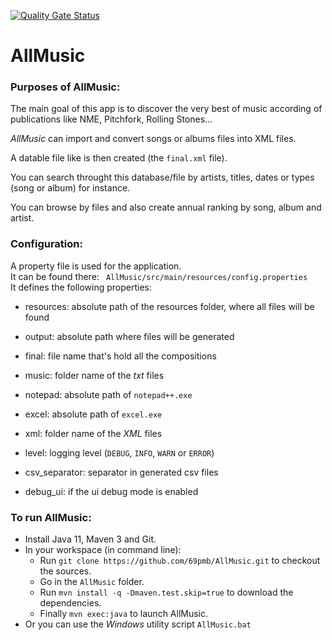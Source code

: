 [![Quality Gate Status](https://sonarcloud.io/api/project_badges/measure?project=69pmb_AllMusic&metric=alert_status)](https://sonarcloud.io/dashboard?id=69pmb_AllMusic)
# AllMusic
### Purposes of AllMusic:

The main goal of this app is to discover the very best of music according of publications like NME, Pitchfork, Rolling Stones...

*AllMusic* can import and convert songs or albums files into XML files.

A datable file like is then created (the `final.xml` file).

You can search throught this database/file by artists, titles, dates or types (song or album) for instance.

You can browse by files and also create annual ranking by song, album and artist.

### Configuration:

A property file is used for the application.  
It can be found there: ` AllMusic/src/main/resources/config.properties`  
It defines the following properties:  

* resources: absolute path of the resources folder, where all files will be found

* output: absolute path where files will be generated 

* final: file name that's hold all the compositions

* music: folder name of the *txt* files

* notepad: absolute path of `notepad++.exe`

* excel: absolute path of `excel.exe`

* xml: folder name of the *XML* files

* level: logging level (`DEBUG`, `INFO`, `WARN` or `ERROR`)

* csv_separator: separator in generated csv files

* debug_ui: if the ui debug mode is enabled

### To run AllMusic:

- Install Java 11, Maven 3 and Git.
- In your workspace (in command line):
  - Run `git clone https://github.com/69pmb/AllMusic.git` to checkout the sources.
  - Go in the `AllMusic` folder.
  - Run `mvn install -q -Dmaven.test.skip=true` to download the dependencies.
  - Finally `mvn exec:java` to launch AllMusic.
- Or you can use the *Windows* utility script `AllMusic.bat`
